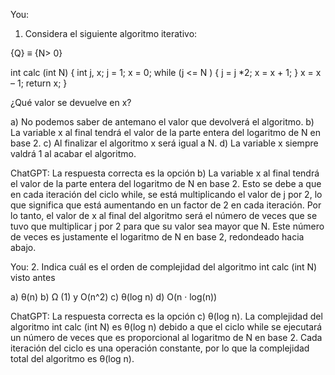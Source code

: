 You:
1. Considera el siguiente algoritmo iterativo:

{Q} ≡ {N> 0}

int calc (int N) {
  int j, x;
  j = 1;
  x = 0;
  while (j <= N ) {
    j = j *2;
    x = x + 1;
  }
  x = x – 1;
  return x;
}

¿Qué valor se devuelve en x?

a) No podemos saber de antemano el valor que devolverá el algoritmo.
b) La variable x al final tendrá el valor de la parte entera del logaritmo de N en base 2.
c) Al finalizar el algoritmo x será igual a N.
d) La variable x siempre valdrá 1 al acabar el algoritmo.

ChatGPT:
La respuesta correcta es la opción b) La variable x al final tendrá el valor de la parte entera del logaritmo de N en base 2. Esto se debe a que en cada iteración del ciclo while, se está multiplicando el valor de j por 2, lo que significa que está aumentando en un factor de 2 en cada iteración. Por lo tanto, el valor de x al final del algoritmo será el número de veces que se tuvo que multiplicar j por 2 para que su valor sea mayor que N. Este número de veces es justamente el logaritmo de N en base 2, redondeado hacia abajo.

You:
2. Indica cuál es el orden de complejidad del algoritmo int calc (int N) visto antes

a) θ(n)
b) Ω (1) y O(n^2)
c) θ(log n)
d) O(n · log(n))

ChatGPT:
La respuesta correcta es la opción c) θ(log n). La complejidad del algoritmo int calc (int N) es θ(log n) debido a que el ciclo while se ejecutará un número de veces que es proporcional al logaritmo de N en base 2. Cada iteración del ciclo es una operación constante, por lo que la complejidad total del algoritmo es θ(log n).
